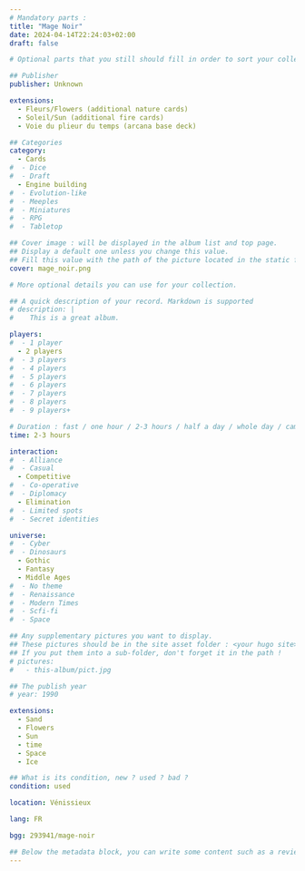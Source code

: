 ```yaml
---
# Mandatory parts :
title: "Mage Noir"
date: 2024-04-14T22:24:03+02:00
draft: false

# Optional parts that you still should fill in order to sort your collection

## Publisher
publisher: Unknown

extensions:
  - Fleurs/Flowers (additional nature cards)
  - Soleil/Sun (additional fire cards)
  - Voie du plieur du temps (arcana base deck)

## Categories
category:
  - Cards
#  - Dice
#  - Draft
  - Engine building
#  - Evolution-like
#  - Meeples
#  - Miniatures
#  - RPG
#  - Tabletop

## Cover image : will be displayed in the album list and top page.
## Display a default one unless you change this value.
## Fill this value with the path of the picture located in the static folder
cover: mage_noir.png

# More optional details you can use for your collection.

## A quick description of your record. Markdown is supported
# description: |
#    This is a great album.

players:
#  - 1 player
  - 2 players
#  - 3 players
#  - 4 players
#  - 5 players
#  - 6 players
#  - 7 players
#  - 8 players
#  - 9 players+

# Duration : fast / one hour / 2-3 hours / half a day / whole day / campaign
time: 2-3 hours

interaction:
#  - Alliance
#  - Casual
  - Competitive
#  - Co-operative
#  - Diplomacy
  - Elimination
#  - Limited spots
#  - Secret identities

universe:
#  - Cyber
#  - Dinosaurs
  - Gothic
  - Fantasy
  - Middle Ages
#  - No theme
#  - Renaissance
#  - Modern Times
#  - Scfi-fi
#  - Space

## Any supplementary pictures you want to display.
## These pictures should be in the site asset folder : <your hugo site>/static
## If you put them into a sub-folder, don't forget it in the path !
# pictures:
#   - this-album/pict.jpg

## The publish year
# year: 1990

extensions:
  - Sand
  - Flowers
  - Sun
  - time
  - Space
  - Ice

## What is its condition, new ? used ? bad ?
condition: used

location: Vénissieux

lang: FR

bgg: 293941/mage-noir

## Below the metadata block, you can write some content such as a review or anything else you want. It'll be displayed in the album page.
---
```

